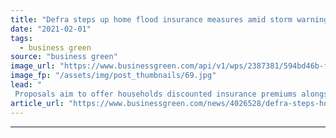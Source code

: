 ```yaml
---
title: "Defra steps up home flood insurance measures amid storm warnings and evacuations"
date: "2021-02-01"
tags: 
  - business green
source: "business green"
image_url: "https://www.businessgreen.com/api/v1/wps/2387381/594bd46b-f98a-47d2-94c5-8b9c13235542/2/flooding-oxfordshire-iStock-157292678-185x114.jpg"
image_fp: "/assets/img/post_thumbnails/69.jpg"
lead: "
 Proposals aim to offer households discounted insurance premiums alongside additional funds to make their homes more resilient ..."
article_url: "https://www.businessgreen.com/news/4026528/defra-steps-home-flood-insurance-measures-amid-storm-warnings-evacuations"
---
```


---

